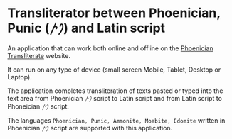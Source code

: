 # Transliterator between Phoenician, Punic (𐤐𐤕) and Latin script
An application that can work both online and offline on the [Phoenician Transliterate](https://vyshantha.github.io/phoeniciantransliterate/) website. 

It can run on any type of device (small screen Mobile, Tablet, Desktop or Laptop). 

The application completes transliteration of texts pasted or typed into the text area from Phoenician 𐤐𐤕 script to Latin script and from Latin script to Phoneician 𐤐𐤕 script.

The languages ```Phoenician, Punic, Ammonite, Moabite, Edomite``` written in Phoenician 𐤐𐤕 script are supported with this application.
